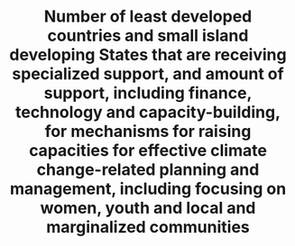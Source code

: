 ---
graph_status_notes: Posted
variable_description: null
variable_notes: null
un_designated_tier: '3'
un_custodial_agency: >-
  OHRLLS,  Regional  Commissions,  AOSIS,  SIDS,  Samoa  Pathway  (Partnering  Agencies:  UNISDR,  UNFCCC,  WMO)
target_id: 13.b
has_metadata: true
title: >-
  Number  of  least  developed  countries  and  small  island  developing  States  that  are  receiving  specialized  support,  and  amount  of  support,  including  finance,  technology  and  capacity-building,  for  mechanisms  for  raising  capacities  for  effective  climate  change-related  planning  and  management,  including  focusing  on  women,  youth  and  local  and  marginalized  communities
permalink: /13-b-1/
sdg_goal: 13
layout: indicator
indicator: 13.b.1
indicator_variable: null
graph: binary
graph_type_description: null
rationale_interpretation: >-
  As  the  effects  of  climate  change  are  becoming  more  evident  and  acute,  the  need  for  effective  climate  services  is  greater  than  ever  before.  Climate  services  underpin  climate  action  and  achieving  SDGs.  Nevertheless,  the  GFCS  High  level  Task  Force  had  identified  70  countries  that  do  not  yet  have  sufficient  capacities  to  develop  and  use  climate  services.  This  is  a  major  focus  of  the  GFCS.  This  indicator  contributes  and  supports  the  achievement  of  several  targets  such  as  1.5,  2.1,  6.1,  6.4,  6.5,  7.1,  9.1,  11.3,  11.5,  12.8,  13.1,  13.2,  14.2,  15.3.
goal_meta_link: 'http://unstats.un.org/sdgs/files/metadata-compilation/Metadata-Goal-13.pdf'
goal_meta_link_page: 14
indicator_name: >-
  Number  of  least  developed  countries  and  small  island  developing  States  that  are  receiving  specialized  support,  and  amount  of  support,  including  finance,  technology  and  capacity-building,  for  mechanisms  for  raising  capacities  for  effective  climate  change-related  planning  and  management,  including  focusing  on  women,  youth  and  local  and  marginalized  communities
target: >-
  Promote  mechanisms  for  raising  capacity  for  effective  climate  change-related  planning  and  management  in  least  developed  countries  and  small  island  developing  States,  including  focusing  on  women,  youth  and  local  and  marginalized  communities.
indicator_definition: >-
  Number  of  LDCs  that  are  receiving  specialized  support  for  raising  capacities  for  effective  climate  change  related  planning  and  management,  including  focusing  on  women,  youth,  local  and  marginalized  communities
source_title: null
source_notes: null
published: true
comments_and_limitations: >-
  The  United  States  is  not  an  LDC  or  a  SIDS,  although  we  prioritize  support  for  these  countries  in  the  provision  of  climate  related  support.
source_agency_staff_name: Elan  Strait
source_agency_staff_email: Elan_P_Strait@nsc.eop.gov
source_agency_survey_dataset: National  Security  Council/Executive  Office  of  the  President  

---